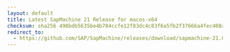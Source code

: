```yaml
---
layout: default
title: Latest SapMachine 21 Release for macos-x64
checksum: sha256 498bdb5635be4b784ccfe12f83dc4c83f6a5fb2f37666a4fec408a2fd4083afa
redirect_to:
  - https://github.com/SAP/SapMachine/releases/download/sapmachine-21.0.1/sapmachine-jdk-21.0.1_macos-x64_bin.tar.gz
---
```

